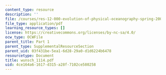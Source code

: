 ```yaml
---
content_type: resource
description: ''
file: /courses/res-12-000-evolution-of-physical-oceanography-spring-2007/4ce164a61617d315a28f7102ce580258_wunsch_1114.pdf
file_type: application/pdf
learning_resource_types: []
license: https://creativecommons.org/licenses/by-nc-sa/4.0/
ocw_type: OCWFile
parent_title: Part 1
parent_type: SupplementalResourceSection
parent_uid: 03f431be-5ea1-6d28-29a0-d1d6224b6478
resourcetype: Document
title: wunsch_1114.pdf
uid: 4ce164a6-1617-d315-a28f-7102ce580258
---
```

